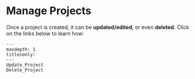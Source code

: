 # Manage Projects  <!-- This is the sidebar title -->
Once a project is created, it can be **updated/edited**, or even **deleted**. Click on the links below to learn how:

```{toctree}
---
maxdepth: 1
titlesonly:
---
Update_Project
Delete_Project
```

